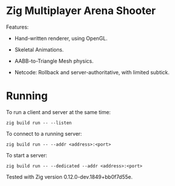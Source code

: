 # Zig Multiplayer Arena Shooter

Features:

* Hand-written renderer, using OpenGL.
* Skeletal Animations.

* AABB-to-Triangle Mesh physics.

* Netcode: Rollback and server-authoritative, with limited subtick.

# Running

To run a client and server at the same time:

```
zig build run -- --listen
```

To connect to a running server:

```
zig build run -- --addr <address>:<port>
```

To start a server:

```
zig build run -- --dedicated --addr <address>:<port>
```

Tested with Zig version 0.12.0-dev.1849+bb0f7d55e.
